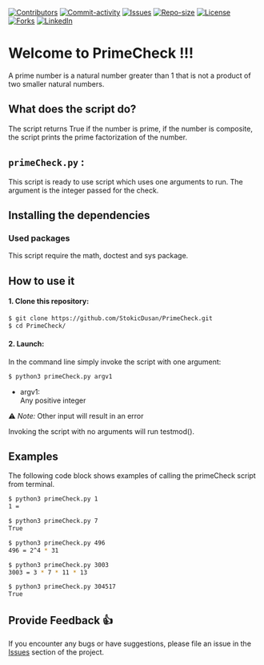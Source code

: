 [![Contributors][contributors-shield]][contributors-url]
[![Commit-activity][commit-activity-shield]][commit-activity-url]
[![Issues][issues-shield]][issues-url]
[![Repo-size][repo-size-shield]][repo-size-url]
[![License][license-shield]][license-url]  
[![Forks][forks-shield]][forks-url]
[![LinkedIn][linkedin-shield]][linkedin-url]

# Welcome to PrimeCheck !!!

A prime number is a natural number greater than 1 that is not a product of two smaller natural numbers.

## What does the script do?
The script returns True if the number is prime, if the number is composite, the script prints the prime factorization of the number.

## `primeCheck.py` :
This script is ready to use script which uses one arguments to run. The argument is the integer passed for the check.

## Installing the dependencies

### Used packages
This script require the math, doctest and sys package.

## How to use it
#### 1. Clone this repository:
```bash
$ git clone https://github.com/StokicDusan/PrimeCheck.git
$ cd PrimeCheck/
```
#### 2. Launch:
In the command line simply invoke the script with one argument:
```bash
$ python3 primeCheck.py argv1
```
* argv1:  
Any positive integer  

:warning: *Note:* Other input will result in an error

Invoking the script with no arguments will run testmod().

## Examples

The following code block shows examples of calling the primeCheck script from terminal.

```bash
$ python3 primeCheck.py 1
1 = 

$ python3 primeCheck.py 7
True

$ python3 primeCheck.py 496
496 = 2^4 * 31

$ python3 primeCheck.py 3003
3003 = 3 * 7 * 11 * 13

$ python3 primeCheck.py 304517
True
```

## Provide Feedback 👍

If you encounter any bugs or have suggestions, please file an issue in the [Issues][issues-url] section of the project.

[contributors-shield]: https://img.shields.io/github/contributors/StokicDusan/PrimeCheck
[contributors-url]: https://github.com/StokicDusan/PrimeCheck/graphs/contributors
[forks-shield]: https://img.shields.io/github/forks/StokicDusan/PrimeCheck?style=social
[forks-url]: https://github.com/StokicDusan/PrimeCheck/network/members
[issues-shield]: https://img.shields.io/github/issues/StokicDusan/PrimeCheck
[issues-url]: https://github.com/StokicDusan/PrimeCheck/issues
[commit-activity-shield]: https://img.shields.io/github/last-commit/StokicDusan/PrimeCheck
[commit-activity-url]: https://github.com/StokicDusan/PrimeCheck/graphs/commit-activity
[license-url]: https://github.com/StokicDusan/PrimeCheck/blob/main/LICENSE
[license-shield]: https://img.shields.io/github/license/StokicDusan/PrimeCheck
[repo-size-shield]: https://img.shields.io/github/repo-size/StokicDusan/PrimeCheck
[repo-size-url]: https://img.shields.io/github/repo-size/StokicDusan/PrimeCheck
[linkedin-shield]: https://img.shields.io/badge/LinkedIn-0077B5?style=plastice&logo=linkedin&logoColor=white
[linkedin-url]: https://linkedin.com/in/stokicdusan
